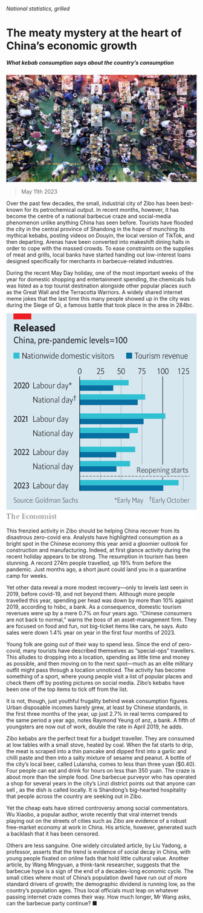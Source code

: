 ###### National statistics, grilled

# The meaty mystery at the heart of China’s economic growth 

##### What kebab consumption says about the country’s consumption 

![image](images/20230513_FNP001.jpg) 

> May 11th 2023 

Over the past few decades, the small, industrial city of Zibo has been best-known for its petrochemical output. In recent months, however, it has become the centre of a national barbecue craze and social-media phenomenon unlike anything China has seen before. Tourists have flooded the city in the central province of Shandong in the hope of munching its mythical kebabs, posting videos on Douyin, the local version of TikTok, and then departing. Arenas have been converted into makeshift dining halls in order to cope with the massed crowds. To ease constraints on the supplies of meat and grills, local banks have started handing out low-interest loans designed specifically for merchants in barbecue-related industries. 

During the recent May Day holiday, one of the most important weeks of the year for domestic shopping and entertainment spending, the chemicals hub was listed as a top tourist destination alongside other popular places such as the Great Wall and the Terracotta Warriors. A widely shared internet meme jokes that the last time this many people showed up in the city was during the Siege of Qi, a famous battle that took place in the area in 284bc.

![image](images/20230513_FNC131.png) 


This frenzied activity in Zibo should be helping China recover from its disastrous zero-covid era. Analysts have highlighted consumption as a bright spot in the Chinese economy this year amid a gloomier outlook for construction and manufacturing. Indeed, at first glance activity during the recent holiday appears to be strong. The resumption in tourism has been stunning. A record 274m people travelled, up 19% from before the pandemic. Just months ago, a short jaunt could land you in a quarantine camp for weeks.

Yet other data reveal a more modest recovery—only to levels last seen in 2019, before covid-19, and not beyond them. Although more people travelled this year, spending per head was down by more than 10% against 2019, according to hsbc, a bank. As a consequence, domestic tourism revenues were up by a mere 0.7% on four years ago. “Chinese consumers are not back to normal,” warns the boss of an asset-management firm. They are focused on food and fun, not big-ticket items like cars, he says. Auto sales were down 1.4% year on year in the first four months of 2023.

Young folk are going out of their way to spend less. Since the end of zero-covid, many tourists have described themselves as “special-ops” travellers. This alludes to dropping into a location, spending as little time and money as possible, and then moving on to the next spot—much as an elite military outfit might pass through a location unnoticed. The activity has become something of a sport, where young people visit a list of popular places and check them off by posting pictures on social media. Zibo’s kebabs have been one of the top items to tick off from the list.

It is not, though, just youthful frugality behind weak consumption figures. Urban disposable incomes barely grew, at least by Chinese standards, in the first three months of the year, up just 2.7% in real terms compared to the same period a year ago, notes Raymond Yeung of anz, a bank. A fifth of youngsters are now out of work, double the rate in April 2019, he adds.

Zibo kebabs are the perfect treat for a budget traveller. They are consumed at low tables with a small stove, heated by coal. When the fat starts to drip, the meat is scraped into a thin pancake and dipped first into a garlic and chilli paste and then into a salty mixture of sesame and peanut. A bottle of the city’s local beer, called Lulansha, comes to less than three yuan ($0.40). Four people can eat and drink for hours on less than 350 yuan. The craze is about more than the simple food. One barbecue purveyor who has operated a shop for several years in the city’s Linzi district points out that anyone can sell , as the dish is called locally. It is Shandong’s big-hearted hospitality that people across the country are seeking out in Zibo. 

Yet the cheap eats have stirred controversy among social commentators. Wu Xiaobo, a popular author, wrote recently that viral internet trends playing out on the streets of cities such as Zibo are evidence of a robust free-market economy at work in China. His article, however, generated such a backlash that it has been censored.

Others are less sanguine. One widely circulated article, by Liu Yadong, a professor, asserts that the trend is evidence of social decay in China, with young people fixated on online fads that hold little cultural value. Another article, by Wang Mingyuan, a think-tank researcher, suggests that the barbecue hype is a sign of the end of a decades-long economic cycle. The small cities where most of China’s population dwell have run out of more standard drivers of growth; the demographic dividend is running low, as the country’s population ages. Thus local officials must leap on whatever passing internet craze comes their way. How much longer, Mr Wang asks, can the barbecue party continue? ■


